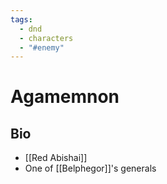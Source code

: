 ```yaml
---
tags:
  - dnd
  - characters
  - "#enemy"
---
```

# Agamemnon
## Bio
- [[Red Abishai]]
- One of [[Belphegor]]'s generals